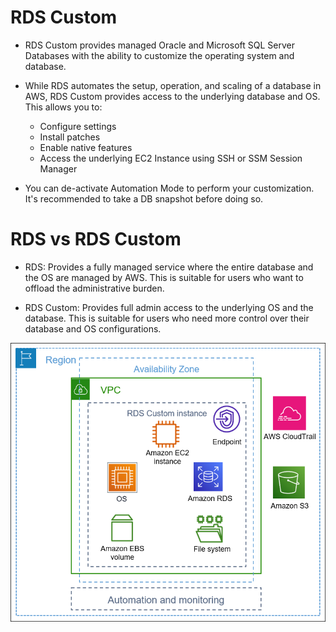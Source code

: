 # RDS Custom

- RDS Custom provides managed Oracle and Microsoft SQL Server Databases with the ability to customize the operating system and database.

- While RDS automates the setup, operation, and scaling of a database in AWS, RDS Custom provides access to the underlying database and OS. This allows you to:
    - Configure settings
    - Install patches
    - Enable native features
    - Access the underlying EC2 Instance using SSH or SSM Session Manager

- You can de-activate Automation Mode to perform your customization. It's recommended to take a DB snapshot before doing so.

# RDS vs RDS Custom

- RDS: Provides a fully managed service where the entire database and the OS are managed by AWS. This is suitable for users who want to offload the administrative burden.

- RDS Custom: Provides full admin access to the underlying OS and the database. This is suitable for users who need more control over their database and OS configurations.

![RDS Custom](../z_resources/images/rds/rds-custom.png)